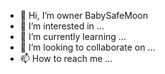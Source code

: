 - 👋 Hi, I’m owner BabySafeMoon 
- 👀 I’m interested in ...
- 🌱 I’m currently learning ...
- 💞️ I’m looking to collaborate on ...
- 📫 How to reach me ...

<!---
Nackylla/Nackylla is a ✨ special ✨ repository because its `README.md` (this file) appears on your GitHub profile.
You can click the Preview link to take a look at your changes.
--->
